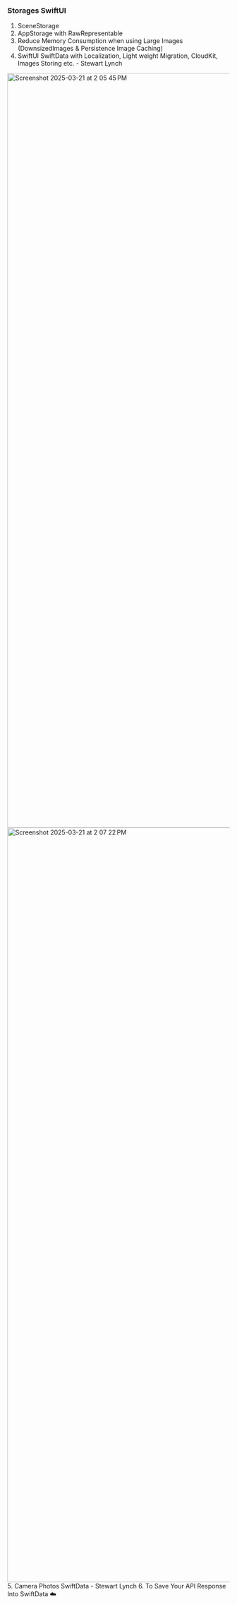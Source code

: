 ### Storages SwiftUI


1. SceneStorage
2. AppStorage with RawRepresentable
3. Reduce Memory Consumption when using Large Images (DownsizedImages & Persistence Image Caching)
4. SwiftUI SwiftData with Localization, Light weight Migration, CloudKit, Images Storing etc. - Stewart Lynch
  <img width="1710" alt="Screenshot 2025-03-21 at 2 05 45 PM" src="https://github.com/user-attachments/assets/56a682f1-8fe3-454f-a25b-2cb788e293e4" />
  <img width="1710" alt="Screenshot 2025-03-21 at 2 07 22 PM" src="https://github.com/user-attachments/assets/2f797214-875e-4efd-bbd1-4cf4707ed7df" />
5. Camera Photos SwiftData - Stewart Lynch
6. To Save Your API Response Into SwiftData ☁️
